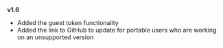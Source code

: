 
**v1.6**
- Added the guest token functionality
- Added the link to GitHub to update for portable users who are working on an unsupported version
